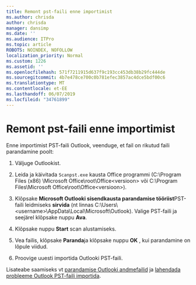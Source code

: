 ```yaml
---
title: Remont pst-faili enne importimist
ms.author: chrisda
author: chrisda
manager: dansimp
ms.date: ''
ms.audience: ITPro
ms.topic: article
ROBOTS: NOINDEX, NOFOLLOW
localization_priority: Normal
ms.custom: 1226
ms.assetid: ''
ms.openlocfilehash: 571f7211915d637f9c193cc453db38b29fc444de
ms.sourcegitcommit: 4b7e478ce700c0b781efec3857ac4dce5bdf00c6
ms.translationtype: MT
ms.contentlocale: et-EE
ms.lasthandoff: 06/07/2019
ms.locfileid: "34761899"
---
```

# <a name="repair-pst-file-before-importing"></a>Remont pst-faili enne importimist

Enne importimist PST-faili Outlook, veenduge, et fail on rikutud faili parandamine poolt:

1. Väljuge Outlookist.

2. Leida ja käivitada `Scanpst.exe` kausta Office programmi (C:\Program Files (x86) \Microsoft Office\root\Office\<versioon\> või C:\Program Files\Microsoft Office\root\Office\<versioon\>).

3. Klõpsake **Microsoft Outlooki sisendkausta parandamise tööriist**PST-faili leidmiseks **sirvida** (nt linnas C:\Users\\<username\>\AppData\Local\Microsoft\Outlook). Valige PST-faili ja seejärel klõpsake nuppu **Ava**.

4. Klõpsake nuppu **Start** scan alustamiseks.

5. Vea failis, klõpsake **Paranda**ja klõpsake nuppu **OK** , kui parandamine on lõpule viidud.

6. Proovige uuesti importida Outlooki PST-faili.

Lisateabe saamiseks vt [parandamise Outlooki andmefailid](https://support.office.com/article/25663bc3-11ec-4412-86c4-60458afc5253) ja [lahendada probleeme Outlook PST-faili importida](https://support.office.com/article/2d2e50dc-5c36-4ab2-ab50-f1be733b3d6e).
